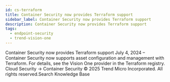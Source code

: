 ```yaml
---
id: cs-terraform
title: Container Security now provides Terraform support
sidebar_label: Container Security now provides Terraform support
description: Container Security now provides Terraform support
tags:
  - endpoint-security
  - trend-vision-one
---
```


 Container Security now provides Terraform support July 4, 2024 – Container Security now supports asset configuration and management with Terraform. For details, see the Vision One provider in the Terraform registry. Cloud Security → Container Security © 2025 Trend Micro Incorporated. All rights reserved.Search Knowledge Base
